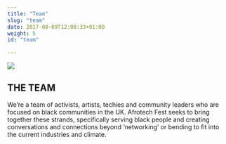 ```yaml
---
title: "Team"
slug: "team"
date: 2017-08-09T12:08:33+01:00
weight: 5
id: "team"

---
```


<div class="svg-container">
        <div class="visuals-canvas">
                   <object class="patterns pattern-29" data="img/svg-patterns/pattern-29.svg" type="image/svg+xml">
                <style>
                    .pattern-29 {
                            max-width: 30rem;
                            top: -17px;
                            right: -200px;
                            z-index: -1;
                        }
                </style>
                </object>
            <object class="patterns pattern-31" data="img/svg-patterns/pattern-31.svg" type="image/svg+xml">
                <style>
                    .pattern-31 {
                            max-width: 30rem;
                            top: 130px;
                            right: -500px;
                            z-index: -1;
                        }
                </style>
                </object>
                <img src="img/svg-patterns/pattern-31.svg" class="patterns pattern-31">
                <object class="patterns pattern-35" data="img/svg-patterns/pattern-35.svg" type="image/svg+xml">
                <style>
                    .pattern-35 {
                            max-width: 40rem;
                            top: 250px;
                            right: -300px;
                        }
                </style>
                </object>
        </div>
</div>

## THE TEAM

We’re a team of activists, artists, techies and community leaders who are focused on black communities in the UK. Afrotech Fest seeks to bring together these strands, specifically serving black people and creating conversations and connections beyond ‘networking’ or bending to fit into the current industries and climate.

